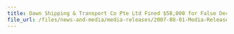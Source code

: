 ```yaml
---
title: Dawn Shipping & Transport Co Pte Ltd Fined $58,000 for False Declarations of Clothing Exports
file_url: /files/news-and-media/media-releases/2007-08-01-Media-Release.pdf
---
```

